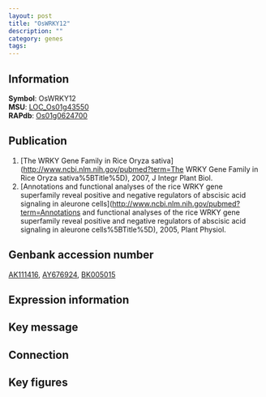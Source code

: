 ```yaml
---
layout: post
title: "OsWRKY12"
description: ""
category: genes
tags: 
---
```


## Information
__Symbol__: OsWRKY12  
__MSU__: [LOC_Os01g43550](http://rice.plantbiology.msu.edu/cgi-bin/ORF_infopage.cgi?orf=LOC_Os01g43550)  
__RAPdb__: [Os01g0624700](http://rapdb.dna.affrc.go.jp/viewer/gbrowse_details/irgsp1?name=Os01g0624700)  

## Publication
1. [The WRKY Gene Family in Rice Oryza sativa](http://www.ncbi.nlm.nih.gov/pubmed?term=The WRKY Gene Family in Rice Oryza sativa%5BTitle%5D), 2007, J Integr Plant Biol.
2. [Annotations and functional analyses of the rice WRKY gene superfamily reveal positive and negative regulators of abscisic acid signaling in aleurone cells](http://www.ncbi.nlm.nih.gov/pubmed?term=Annotations and functional analyses of the rice WRKY gene superfamily reveal positive and negative regulators of abscisic acid signaling in aleurone cells%5BTitle%5D), 2005, Plant Physiol.

## Genbank accession number
[AK111416](http://www.ncbi.nlm.nih.gov/nuccore/AK111416), [AY676924](http://www.ncbi.nlm.nih.gov/nuccore/AY676924), [BK005015](http://www.ncbi.nlm.nih.gov/nuccore/BK005015)  

## Expression information

## Key message

## Connection

## Key figures


